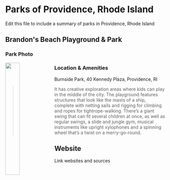 # Parks of Providence, Rhode Island

Edit this file to include a summary of parks in Providence, Rhode Island

## Brandon's Beach Playground & Park

### Park Photo
<img align=left src="[https://upload.wikimedia.org/wikipedia/en/f/ff/SuccessKid.jpg](https://wpcdn.us-midwest-1.vip.tn-cloud.net/www.rimonthly.com/content/uploads/2015/09/29793805_10104564218401586_1290242213334220800_o-1024x768.jpg)" width=30% height=30%>

### Location & Amenities
Burnside Park, 40 Kennedy Plaza, Providence, RI
> It has creative exploration areas where kids can play in the middle of the city. The playground features structures that look like the masts of a ship, complete with netting sails and rigging for climbing and ropes for tightrope-walking. There’s a giant swing that can fit several children at once, as well as regular swings, a slide and jungle gym, musical instruments like upright xylophones and a spinning wheel that’s a twist on a merry-go-round.


## Website

Link websites and sources
